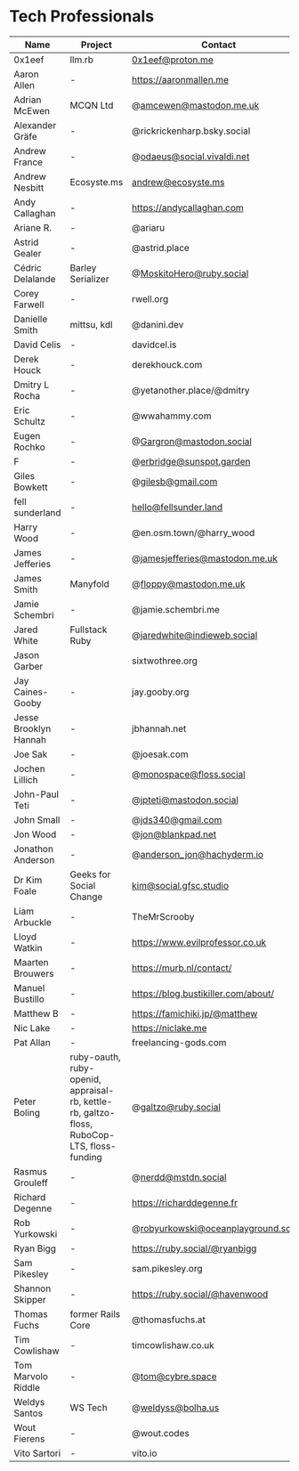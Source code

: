 # Tech Professionals

| Name                  | Project                                                                                    | Contact                              |
| --------------------- | ------------------------------------------------------------------------------------------ | ------------------------------------ |
| 0x1eef                | llm.rb                                                                                     | 0x1eef@proton.me                     |
| Aaron Allen           | -                                                                                          | https://aaronmallen.me               |
| Adrian McEwen         | MCQN Ltd                                                                                   | @amcewen@mastodon.me.uk              |
| Alexander Gräfe       | -                                                                                          | @rickrickenharp.bsky.social          |
| Andrew France         | -                                                                                          | @odaeus@social.vivaldi.net           |
| Andrew Nesbitt        | Ecosyste.ms                                                                                | andrew@ecosyste.ms                   |
| Andy Callaghan        | -                                                                                          | https://andycallaghan.com            |
| Ariane R.             | -                                                                                          | @ariaru                              |
| Astrid Gealer         | -                                                                                          | @astrid.place                        |
| Cédric Delalande      | Barley Serializer                                                                          | @MoskitoHero@ruby.social             |
| Corey Farwell         | -                                                                                          | rwell.org                            |
| Danielle Smith        | mittsu, kdl                                                                                | @danini.dev                          |
| David Celis           | -                                                                                          | davidcel.is                          |
| Derek Houck           | -                                                                                          | derekhouck.com                       |
| Dmitry L Rocha        | -                                                                                          | @yetanother.place/@dmitry            |
| Eric Schultz          | -                                                                                          | @wwahammy.com                        |
| Eugen Rochko          | -                                                                                          | @Gargron@mastodon.social             |
| F                     | -                                                                                          | @erbridge@sunspot.garden             |
| Giles Bowkett         | -                                                                                          | @gilesb@gmail.com                    |
| fell sunderland       | -                                                                                          | hello@fellsunder.land                |
| Harry Wood            | -                                                                                          | @en.osm.town/@harry_wood             |
| James Jefferies       | -                                                                                          | @jamesjefferies@mastodon.me.uk       |
| James Smith           | Manyfold                                                                                   | @floppy@mastodon.me.uk               |
| Jamie Schembri        | -                                                                                          | @jamie.schembri.me                   |
| Jared White           | Fullstack Ruby                                                                             | @jaredwhite@indieweb.social          |
| Jason Garber          |                                                                                            | sixtwothree.org                      |
| Jay Caines-Gooby      | -                                                                                          | jay.gooby.org                        |
| Jesse Brooklyn Hannah | -                                                                                          | jbhannah.net                         |
| Joe Sak               | -                                                                                          | @joesak.com                          |
| Jochen Lillich        | -                                                                                          | @monospace@floss.social              |
| John-Paul Teti        | -                                                                                          | @jpteti@mastodon.social              |
| John Small            | -                                                                                          | @jds340@gmail.com                    |
| Jon Wood              | -                                                                                          | @jon@blankpad.net                    |
| Jonathon Anderson     | -                                                                                          | @anderson_jon@hachyderm.io           |
| Dr Kim Foale          | Geeks for Social Change                                                                    | kim@social.gfsc.studio               |
| Liam Arbuckle         | -                                                                                          | TheMrScrooby                         |
| Lloyd Watkin          | -                                                                                          | https://www.evilprofessor.co.uk      |
| Maarten Brouwers      | -                                                                                          | https://murb.nl/contact/             |
| Manuel Bustillo       | -                                                                                          | https://blog.bustikiller.com/about/  |
| Matthew B             | -                                                                                          | https://famichiki.jp/@matthew        |
| Nic Lake              | -                                                                                          | https://niclake.me                   |
| Pat Allan             | -                                                                                          | freelancing-gods.com                 |
| Peter Boling          | ruby-oauth, ruby-openid, appraisal-rb, kettle-rb, galtzo-floss, RuboCop-LTS, floss-funding | @galtzo@ruby.social                  |
| Rasmus Grouleff       | -                                                                                          | @nerdd@mstdn.social                  |
| Richard Degenne       | -                                                                                          | https://richarddegenne.fr            |
| Rob Yurkowski         | -                                                                                          | @robyurkowski@oceanplayground.social |
| Ryan Bigg             | -                                                                                          | https://ruby.social/@ryanbigg        |
| Sam Pikesley          | -                                                                                          | sam.pikesley.org                     |
| Shannon Skipper       | -                                                                                          | https://ruby.social/@havenwood       |
| Thomas Fuchs          | former Rails Core                                                                          | @thomasfuchs.at                      |
| Tim Cowlishaw         | -                                                                                          | timcowlishaw.co.uk                   |
| Tom Marvolo Riddle    | -                                                                                          | @tom@cybre.space                     |
| Weldys Santos         | WS Tech                                                                                    | @weldyss@bolha.us                    |
| Wout Fierens          | -                                                                                          | @wout.codes                          |
| Vito Sartori          | -                                                                                          | vito.io                              |

